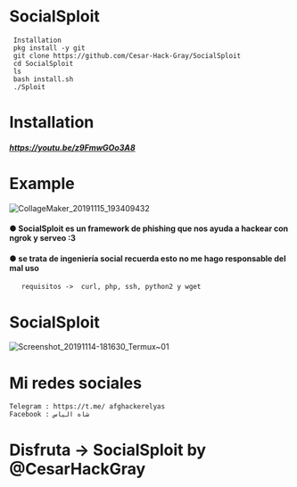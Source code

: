 # SocialSploit 
     Installation
     pkg install -y git
     git clone https://github.com/Cesar-Hack-Gray/SocialSploit
     cd SocialSploit
     ls
     bash install.sh
     ./Sploit
# Installation 
##### https://youtu.be/z9FmwGOo3A8
# Example
![CollageMaker_20191115_193409432](https://user-images.githubusercontent.com/46208706/68985841-31a1a500-07df-11ea-9d0c-abff6a2f8c49.jpg)

#### ● SocialSploit es un framework de phishing que nos ayuda a hackear con ngrok y serveo :3 
#### ● se trata de ingeniería social recuerda esto no me hago responsable del mal uso
       
       requisitos ->  curl, php, ssh, python2 y wget
       
  
# SocialSploit 
![Screenshot_20191114-181630_Termux~01](https://user-images.githubusercontent.com/46208706/68985817-f8693500-07de-11ea-8a64-592468ed1440.jpg)
# Mi redes sociales
    Telegram : https://t.me/ afghackerelyas
    Facebook : شاه الیاس
 
# Disfruta -> SocialSploit by @CesarHackGray
